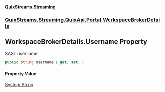#### [QuixStreams.Streaming](index.md 'index')
### [QuixStreams.Streaming.QuixApi.Portal](QuixStreams.Streaming.QuixApi.Portal.md 'QuixStreams.Streaming.QuixApi.Portal').[WorkspaceBrokerDetails](WorkspaceBrokerDetails.md 'QuixStreams.Streaming.QuixApi.Portal.WorkspaceBrokerDetails')

## WorkspaceBrokerDetails.Username Property

SASL username.

```csharp
public string Username { get; set; }
```

#### Property Value
[System.String](https://docs.microsoft.com/en-us/dotnet/api/System.String 'System.String')